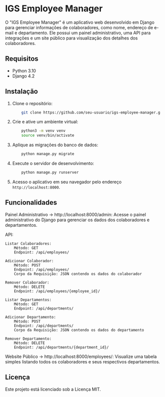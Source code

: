# IGS Employee Manager

O "IGS Employee Manager" é um aplicativo web desenvolvido em Django para gerenciar informações de colaboradores, como nome, endereço de e-mail e departamento. Ele possui um painel administrativo, uma API para integrações e um site público para visualização dos detalhes dos colaboradores.

## Requisitos

- Python 3.10
- Django 4.2

## Instalação

1. Clone o repositório:
    ```bash
        git clone https://github.com/seu-usuario/igs-employee-manager.git
    ```
2. Crie e ative um ambiente virtual:
    ```bash
        python3 -m venv venv
        source venv/bin/activate
    ```
4. Aplique as migrações do banco de dados:
    ```bash
        python manage.py migrate
    ```
5. Execute o servidor de desenvolvimento:
    ```bash
        python manage.py runserver
    ```
6. Acesso o aplicativo em seu navegador pelo endereço `http://localhost:8000`.

## Funcionalidades

Painel Administrativo -> http://localhost:8000/admin: Acesse o painel administrativo do Django para gerenciar os dados dos colaboradores e departamentos. 

API:

    Listar Colaboradores:
        Método: GET
        Endpoint: /api/employees/

    Adicionar Colaborador:
        Método: POST
        Endpoint: /api/employees/
        Corpo da Requisição: JSON contendo os dados do colaborador

    Remover Colaborador:
        Método: DELETE
        Endpoint: /api/employees/{employee_id}/

    Listar Departamentos:
        Método: GET
        Endpoint: /api/departments/

    Adicionar Departamento:
        Método: POST
        Endpoint: /api/departments/
        Corpo da Requisição: JSON contendo os dados do departamento

    Remover Departamento:
        Método: DELETE
        Endpoint: /api/departments/{department_id}/

Website Público -> http://localhost:8000/employees/: Visualize uma tabela simples listando todos os colaboradores e seus respectivos departamentos.

## Licença

Este projeto está licenciado sob a Licença MIT.

